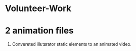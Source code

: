 # Volunteer-Work
# 2 animation files
  1. Convereted illutsrator static elements to an animated video.
